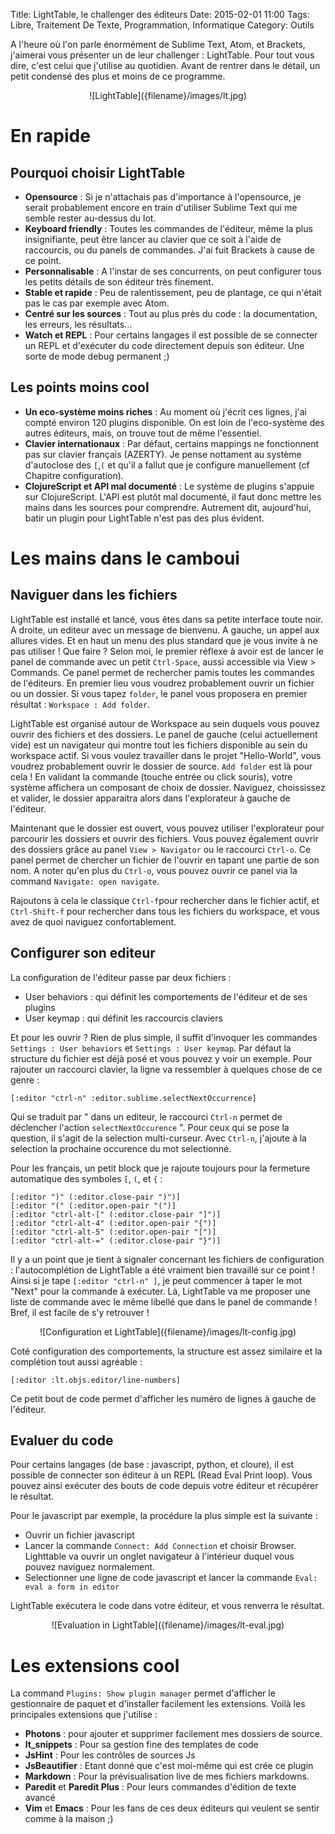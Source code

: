 Title: LightTable, le challenger des éditeurs
Date: 2015-02-01 11:00
Tags:  Libre, Traitement De Texte, Programmation, Informatique
Category: Outils

A l'heure où l'on parle énormément de Sublime Text, Atom, et Brackets, j'aimerai vous présenter un de leur challenger : LightTable. Pour tout vous dire, c'est celui que j'utilise au quotidien. Avant de rentrer dans le détail, un petit condensé des plus et moins de ce programme.

<center>![LightTable]({filename}/images/lt.jpg)</center>

# En rapide

## Pourquoi choisir LightTable

- __Opensource__ : Si je n'attachais pas d'importance à l'opensource, je serait probablement encore en train d'utiliser Sublime Text qui me semble rester au-dessus du lot.
- __Keyboard friendly__ : Toutes les commandes de l'éditeur, même la plus insignifiante, peut être lancer au clavier que ce soit à l'aide de raccourcis, ou du panels de commandes. J'ai fuit Brackets à cause de ce point.
- __Personnalisable__ : A l'instar de ses concurrents, on peut configurer tous les petits détails de son éditeur très finement.
- __Stable et rapide__ : Peu de ralentissement, peu de plantage, ce qui n'était pas le cas par exemple avec Atom.
- __Centré sur les sources__ : Tout au plus près du code : la documentation, les erreurs, les résultats...
- __Watch et REPL__ : Pour certains langages il est possible de se connecter un REPL et d'exécuter du code directement depuis son éditeur. Une sorte de mode debug permanent ;)

## Les points moins cool

- __Un eco-système moins riches__ : Au moment où j'écrit ces lignes, j'ai compté environ 120 plugins disponible. On est loin de l'eco-système des autres éditeurs, mais, on trouve tout de même l'essentiel.
- __Clavier internationaux__ : Par défaut, certains mappings ne fonctionnent pas sur clavier français (AZERTY). Je pense nottament au système d'autoclose des `[`,`(` et qu'il a fallut que je configure manuellement (cf Chapitre configuration).
- __ClojureScript et API mal documenté__ : Le système de plugins s'appuie sur ClojureScript. L'API est plutôt mal documenté, il faut donc mettre les mains dans les sources pour comprendre. Autrement dit, aujourd'hui, batir un plugin pour LightTable n'est pas des plus évident.

# Les mains dans le camboui

## Naviguer dans les fichiers

LightTable est installé et lancé, vous êtes dans sa petite interface toute noir. A droite, un editeur avec un message de bienvenu. A gauche, un appel aux allures vides. Et en haut un menu des plus standard que je vous invite à ne pas utiliser ! Que faire ? Selon moi, le premier réflexe à avoir est de lancer le panel de commande avec un petit `Ctrl-Space`, aussi accessible via View > Commands. Ce panel permet de rechercher pamis toutes les commandes de l'éditeurs. En premier lieu vous voudrez probablement ouvrir un fichier ou un dossier. Si vous tapez `folder`, le panel vous proposera en premier résultat : `Workspace : Add folder`.

LightTable est organisé autour de Workspace au sein duquels vous pouvez ouvrir des fichiers et des dossiers. Le panel de gauche (celui actuellement vide) est un navigateur qui montre tout les fichiers disponible au sein du workspace actif. Si vous voulez travailler dans le projet "Hello-World", vous voudrez probablement ouvrir le dossier de source. `Add folder` est là pour cela ! En validant la commande (touche entrée ou click souris), votre système affichera un composant de choix de dossier. Naviguez, choississez et valider, le dossier apparaitra alors dans l'explorateur à gauche de l'éditeur.

Maintenant que le dossier est ouvert, vous pouvez utiliser l'explorateur pour parcourir les dossiers et ouvrir des fichiers. Vous pouvez également ouvrir des dossiers grâce au panel `View > Navigator` ou le raccourci `Ctrl-o`. Ce panel permet de chercher un fichier de l'ouvrir en tapant une partie de son nom. A noter qu'en plus du `Ctrl-o`, vous pouvez ouvrir ce panel via la command `Navigate: open navigate`.

Rajoutons à cela le classique `Ctrl-f`pour rechercher dans le fichier actif, et `Ctrl-Shift-f` pour rechercher dans tous les fichiers du workspace, et vous avez de quoi naviguez confortablement.

## Configurer son editeur

La configuration de l'éditeur passe par deux fichiers :
- User behaviors : qui définit les comportements de l'éditeur et de ses plugins
- User keymap : qui définit les raccourcis claviers

Et pour les ouvrir ? Rien de plus simple, il suffit d'invoquer les commandes `Settings : User behaviors` et `Settings : User keymap`. Par défaut la structure du fichier est déjà posé et vous pouvez y voir un exemple. Pour rajouter un raccourci clavier, la ligne va ressembler à quelques chose de ce genre :

    [:editor "ctrl-n" :editor.sublime.selectNextOccurrence]

Qui se traduit par " dans un editeur, le raccourci `Ctrl-n` permet de déclencher l'action `selectNextOccurence` ". Pour ceux qui se pose la question, il s'agit de la selection multi-curseur. Avec `Ctrl-n`, j'ajoute à la selection la prochaine occurence du mot selectionné.

Pour les français, un petit block que je rajoute toujours pour la fermeture automatique des symboles `[`, `(`, et `{` :

    [:editor ")" (:editor.close-pair ")")]
    [:editor "(" (:editor.open-pair "(")]
    [:editor "ctrl-alt-[" (:editor.close-pair "]")]
    [:editor "ctrl-alt-4" (:editor.open-pair "{")]
    [:editor "ctrl-alt-5" (:editor.open-pair "[")]
    [:editor "ctrl-alt-=" (:editor.close-pair "}")]

Il y a un point que je tient à signaler concernant les fichiers de configuration : l'autocomplétion de LightTable a été vraiment bien travaillé sur ce point ! Ainsi si je tape `[:editor "ctrl-n" ]`, je peut commencer à taper le mot "Next" pour la commande à exécuter. Là, LightTable va me proposer une liste de commande avec le même libellé que dans le panel de commande ! Bref, il est facile de s'y retrouver !

<center>![Configuration et LightTable]({filename}/images/lt-config.jpg)</center>

Coté configuration des comportements, la structure est assez similaire et la complétion tout aussi agréable :

    [:editor :lt.objs.editor/line-numbers]

Ce petit bout de code permet d'afficher les numéro de lignes à gauche de l'éditeur.

## Evaluer du code

Pour certains langages (de base : javascript, python, et cloure), il est possible de connecter son éditeur à un REPL (Read Eval Print loop). Vous pouvez ainsi exécuter des bouts de code depuis votre éditeur et récupérer le résultat.

Pour le javascript par exemple, la procédure la plus simple est la suivante :

- Ouvrir un fichier javascript
- Lancer la commande `Connect: Add Connection` et choisir Browser. Lighttable va ouvrir un onglet navigateur à l'intérieur duquel vous pouvez naviguez normalement.
- Selectionner une ligne de code javascript et lancer la commande `Eval: eval a form in editor`

LightTable exécutera le code dans votre éditeur, et vous renverra le résultat.

<center>![Evaluation in LightTable]({filename}/images/lt-eval.jpg)</center>

# Les extensions cool

La command `Plugins: Show plugin manager` permet d'afficher le gestionnaire de paquet et d'installer facilement les extensions. Voilà les principales extensions que j'utilise :

- __Photons__ : pour ajouter et supprimer facilement mes dossiers de source.
- __lt_snippets__ : Pour sa gestion fine des templates de code
- __JsHint__ : Pour les contrôles de sources Js
- __JsBeautifier__ : Etant donné que c'est moi-même qui est crée ce plugin
- __Markdown__ : Pour la prévisualisation live de mes fichiers markdowns.
- __Paredit__ et __Paredit Plus__ : Pour leurs commandes d'édition de texte avancé
- __Vim__ et __Emacs__ : Pour les fans de ces deux éditeurs qui veulent se sentir comme à la maison ;)

